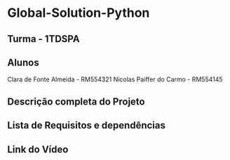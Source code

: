 # Global-Solution-Python

## Turma - 1TDSPA

## Alunos
Clara de Fonte Almeida - RM554321
Nicolas Paiffer do Carmo - RM554145

## Descrição completa do Projeto

## Lista de Requisitos e dependências

## Link do Vídeo 


